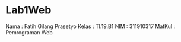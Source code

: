 # Lab1Web
Nama    : Fatih Gilang Prasetyo
Kelas   : TI.19.B1
NIM     : 311910317
MatKul  : Pemrograman Web

